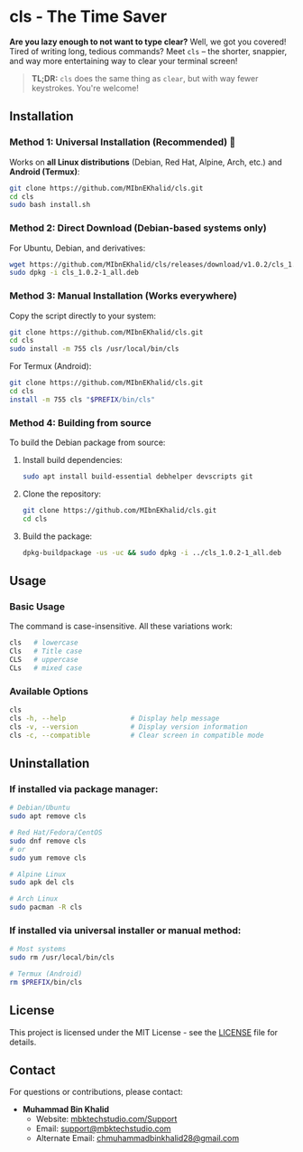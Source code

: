 # cls - The Time Saver

**Are you lazy enough to not want to type clear?** Well, we got you covered! Tired of writing long, tedious commands? Meet `cls` – the shorter, snappier, and way more entertaining way to clear your terminal screen!

> **TL;DR:** `cls` does the same thing as `clear`, but with way fewer keystrokes. You're welcome!

## Installation

### Method 1: Universal Installation (Recommended) 🚀

Works on **all Linux distributions** (Debian, Red Hat, Alpine, Arch, etc.) and **Android (Termux)**:

```bash
git clone https://github.com/MIbnEKhalid/cls.git
cd cls
sudo bash install.sh
```

### Method 2: Direct Download (Debian-based systems only)

For Ubuntu, Debian, and derivatives:

```bash
wget https://github.com/MIbnEKhalid/cls/releases/download/v1.0.2/cls_1.0.2-1_all.deb
sudo dpkg -i cls_1.0.2-1_all.deb
```

### Method 3: Manual Installation (Works everywhere)

Copy the script directly to your system:

```bash
git clone https://github.com/MIbnEKhalid/cls.git
cd cls
sudo install -m 755 cls /usr/local/bin/cls
```

For Termux (Android):
```bash
git clone https://github.com/MIbnEKhalid/cls.git
cd cls
install -m 755 cls "$PREFIX/bin/cls"
```

### Method 4: Building from source

To build the Debian package from source:

1. Install build dependencies:
   ```bash
   sudo apt install build-essential debhelper devscripts git
   ```

2. Clone the repository:
   ```bash
   git clone https://github.com/MIbnEKhalid/cls.git
   cd cls
   ```

3. Build the package:
   ```bash
   dpkg-buildpackage -us -uc && sudo dpkg -i ../cls_1.0.2-1_all.deb
   ```

## Usage

### Basic Usage
The command is case-insensitive. All these variations work:

```bash
cls   # lowercase
Cls   # Title case
CLS   # uppercase
CLs   # mixed case
```

### Available Options

```bash
cls
cls -h, --help                # Display help message
cls -v, --version             # Display version information
cls -c, --compatible          # Clear screen in compatible mode
```

## Uninstallation

### If installed via package manager:

```bash
# Debian/Ubuntu
sudo apt remove cls

# Red Hat/Fedora/CentOS
sudo dnf remove cls
# or
sudo yum remove cls

# Alpine Linux
sudo apk del cls

# Arch Linux
sudo pacman -R cls
```

### If installed via universal installer or manual method:

```bash
# Most systems
sudo rm /usr/local/bin/cls

# Termux (Android)
rm $PREFIX/bin/cls
```


## License

This project is licensed under the MIT License - see the [LICENSE](LICENSE) file for details.


## Contact

For questions or contributions, please contact:
- **Muhammad Bin Khalid**  
  - Website: [mbktechstudio.com/Support](https://mbktechstudio.com/Support/)  
  - Email: [support@mbktechstudio.com](mailto:support@mbktechstudio.com)  
  - Alternate Email: [chmuhammadbinkhalid28@gmail.com](mailto:chmuhammadbinkhalid28@gmail.com)